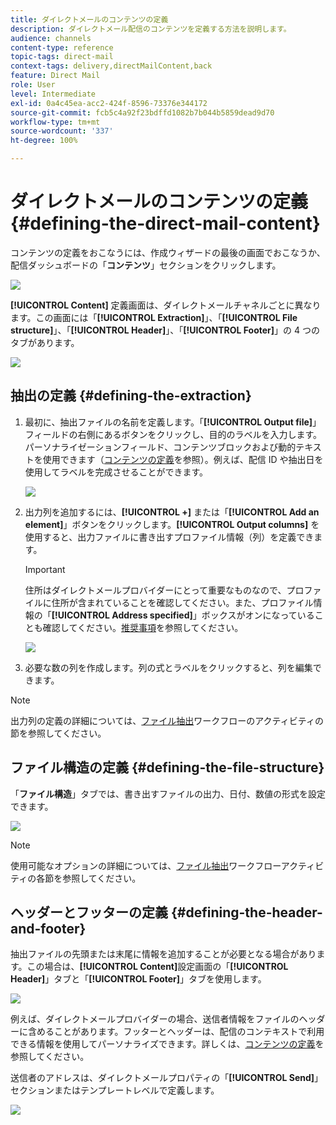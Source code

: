 ```yaml
---
title: ダイレクトメールのコンテンツの定義
description: ダイレクトメール配信のコンテンツを定義する方法を説明します。
audience: channels
content-type: reference
topic-tags: direct-mail
context-tags: delivery,directMailContent,back
feature: Direct Mail
role: User
level: Intermediate
exl-id: 0a4c45ea-acc2-424f-8596-73376e344172
source-git-commit: fcb5c4a92f23bdffd1082b7b044b5859dead9d70
workflow-type: tm+mt
source-wordcount: '337'
ht-degree: 100%

---
```


# ダイレクトメールのコンテンツの定義{#defining-the-direct-mail-content}

コンテンツの定義をおこなうには、作成ウィザードの最後の画面でおこなうか、配信ダッシュボードの「**コンテンツ**」セクションをクリックします。

![](assets/direct_mail_6.png)

**[!UICONTROL Content]** 定義画面は、ダイレクトメールチャネルごとに異なります。この画面には「**[!UICONTROL Extraction]**」、「**[!UICONTROL File structure]**」、「**[!UICONTROL Header]**」、「**[!UICONTROL Footer]**」の 4 つのタブがあります。

![](assets/direct_mail_11.png)

## 抽出の定義 {#defining-the-extraction}

1. 最初に、抽出ファイルの名前を定義します。「**[!UICONTROL Output file]**」フィールドの右側にあるボタンをクリックし、目的のラベルを入力します。パーソナライゼーションフィールド、コンテンツブロックおよび動的テキストを使用できます（[コンテンツの定義](../../designing/using/personalization.md#example-email-personalization)を参照）。例えば、配信 ID や抽出日を使用してラベルを完成させることができます。

   ![](assets/direct_mail_12.png)

1. 出力列を追加するには、**[!UICONTROL +]** または「**[!UICONTROL Add an element]**」ボタンをクリックします。**[!UICONTROL Output columns]** を使用すると、出力ファイルに書き出すプロファイル情報（列）を定義できます。

   >[!IMPORTANT]
   >
   >住所はダイレクトメールプロバイダーにとって重要なものなので、プロファイルに住所が含まれていることを確認してください。また、プロファイル情報の「**[!UICONTROL Address specified]**」ボックスがオンになっていることも確認してください。[推奨事項](../../channels/using/about-direct-mail.md#recommendations)を参照してください。

   ![](assets/direct_mail_13.png)

1. 必要な数の列を作成します。列の式とラベルをクリックすると、列を編集できます。

>[!NOTE]
>
>出力列の定義の詳細については、[ファイル抽出](../../automating/using/extract-file.md)ワークフローのアクティビティの節を参照してください。

## ファイル構造の定義 {#defining-the-file-structure}

「**ファイル構造**」タブでは、書き出すファイルの出力、日付、数値の形式を設定できます。

![](assets/direct_mail_14.png)

>[!NOTE]
>
>使用可能なオプションの詳細については、[ファイル抽出](../../automating/using/extract-file.md)ワークフローアクティビティの各節を参照してください。

## ヘッダーとフッターの定義 {#defining-the-header-and-footer}

抽出ファイルの先頭または末尾に情報を追加することが必要となる場合があります。この場合は、**[!UICONTROL Content]**&#x200B;設定画面の「**[!UICONTROL Header]**」タブと「**[!UICONTROL Footer]**」タブを使用します。

![](assets/direct_mail_7.png)

例えば、ダイレクトメールプロバイダーの場合、送信者情報をファイルのヘッダーに含めることがあります。フッターとヘッダーは、配信のコンテキストで利用できる情報を使用してパーソナライズできます。詳しくは、[コンテンツの定義](../../designing/using/personalization.md#example-email-personalization)を参照してください。

送信者のアドレスは、ダイレクトメールプロパティの「**[!UICONTROL Send]**」セクションまたはテンプレートレベルで定義します。

![](assets/direct_mail_24.png)
